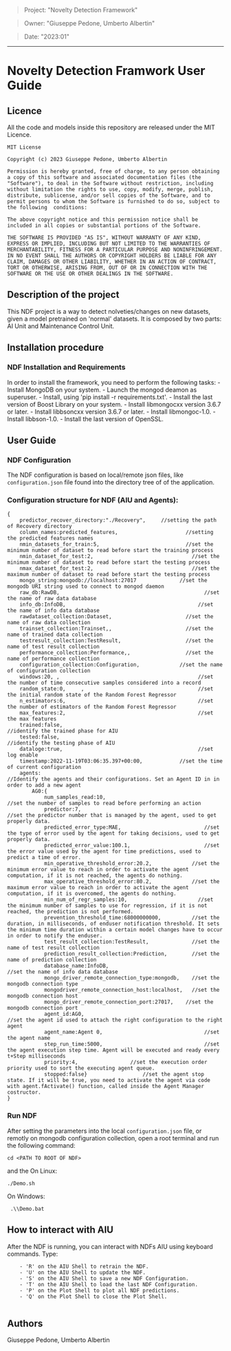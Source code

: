 > Project: "Novelty Detection Framework"

> Owner: "Giuseppe Pedone, Umberto Albertin" 

> Date: "2023:01" 

---

# Novelty Detection Framwork User Guide

## Licence 

All the code and models inside this repository are released under the MIT Licence.

```
MIT License

Copyright (c) 2023 Giuseppe Pedone, Umberto Albertin

Permission is hereby granted, free of charge, to any person obtaining a copy of this software and associated documentation files (the "Software"), to deal in the Software without restriction, including without limitation the rights to use, copy, modify, merge, publish, distribute, sublicense, and/or sell copies of the Software, and to permit persons to whom the Software is furnished to do so, subject to the following  conditions:

The above copyright notice and this permission notice shall be included in all copies or substantial portions of the Software.

THE SOFTWARE IS PROVIDED "AS IS", WITHOUT WARRANTY OF ANY KIND, EXPRESS OR IMPLIED, INCLUDING BUT NOT LIMITED TO THE WARRANTIES OF MERCHANTABILITY, FITNESS FOR A PARTICULAR PURPOSE AND NONINFRINGEMENT. IN NO EVENT SHALL THE AUTHORS OR COPYRIGHT HOLDERS BE LIABLE FOR ANY CLAIM, DAMAGES OR OTHER LIABILITY, WHETHER IN AN ACTION OF CONTRACT, TORT OR OTHERWISE, ARISING FROM, OUT OF OR IN CONNECTION WITH THE SOFTWARE OR THE USE OR OTHER DEALINGS IN THE SOFTWARE.
```

## Description of the project

This NDF project is a way to detect nolveties/changes on new datasets, given a model pretrained on 'normal' datasets. It is composed by two parts: AI Unit and Maintenance Control Unit.

## Installation procedure

###  NDF Installation and Requirements

In order to install the framework, you need to perform the following tasks:
	-   Install MongoDB on your system.
	-   Launch the mongod deamon as superuser.
	-   Install, using 'pip install -r requirements.txt'.
	-   Install the last version of Boost Library on your system.
	-   Install libmongocxx version 3.6.7 or later.
	-   Install libbsoncxx version 3.6.7 or later.
	-   Install libmongoc-1.0.
	-   Install libbson-1.0.
	-   Install the last version of OpenSSL.
  
## User Guide

### NDF Configuration

The NDF configuration is based on local/remote json files, like `configuration.json` file found into the directory tree of of the application.

### Configuration structure for NDF (AIU and Agents):

```
{
	predictor_recover_directory:"./Recovery",     //setting the path of Recovery directory
	column_names:predicted_features,				      //setting the predicted features names
	nmin_datasets_for_train:5,					          //set the minimum number of dataset to read before start the training process
	nmin_dataset_for_test:2,					            //set the minimum number of dataset to read before start the testing process
	nmax_dataset_for_test:2,					            //set the maximum number of dataset to read before start the testing process
	mongo_string:mongodb://localhost:27017				//set the mongodb URI string used to connect to mongod daemon
	raw_db:RawDB,							                    //set the name of raw data database 
	info_db:InfoDB,							                  //set the name of info data database
	rawdataset_collection:Dataset,					      //set the name of raw data collection
	trainset_collection:Trainset,,					      //set the name of trained data collection
	testresult_collection:TestResult,				      //set the name of test result collection
	performance_collection:Performance,,				  //set the name of performance collection
	configuration_collection:Configuration,				//set the name of configuration collection
	windows:20,	,						                      //set the number of time consecutive samples considered into a record 
	random_state:0,		,					                  //set the initial random state of the Random Forest Regressor
	n_estimators:6,							                  //set the number of estimators of the Random Forest Regressor
	max_features:2,							                  //set the max features
	trained:false,							                  //identify the trained phase for AIU
	tested:false,							                    //identify the testing phase of AIU
	dataloge:true,							                  //set log enable
	timestamp:2022-11-19T03:06:35.397+00:00,			//set the time of current configuration
	agents: 							                        //Identify the agents and their configurations. Set an Agent ID in in order to add a new agent
		AG0:{
			num_samples_read:10,				                  //set the number of samples to read before performing an action
			predictor:7,					                        //set the predictor number that is managed by the agent, used to get properly data.
			predicted_error_type:MAE,			                //set the type of error used by the agent for taking decisions, used to get properly data.
			predicted_error_value:100.1,			            //set the error value used by the agent for time predictions, used to predict a time of error.
			min_operative_threshold_error:20.2,		        //set the minimum error value to reach in order to activate the agent computation, if it is not reached, the agents do nothing.
			max_operative_threshold_error:80.2,		        //set the maximum error value to reach in order to activate the agent computation, if it is overcomed, the agents do nothing.
			min_num_of_regr_samples:10,			              //set the minimum number of samples to use for regression, if it is not reached, the prediction is not performed.
			prevention_threshold_time:68000000000,		    //set the duration, in milliseconds, of enduser notification threshold. It sets the minimum time duration within a certain model changes have to occur in order to notify the enduser.  
			test_result_collection:TestResult,		        //set the name of test result collection
			prediction_result_collection:Prediction,	    //set the name of prediction collection
			database_name:InfoDB,				                  //set the name of info data database
			mongo_driver_remote_connection_type:mongodb,	//set the mongodb connection type
			mongodriver_remote_connection_host:localhost,	//set the mongodb connection host
			mongo_driver_remote_connection_port:27017,	  //set the mongodb connection port
			agent_id:AG0,					                        //set the agent id used to attach the right configuration to the right agent
			agent_name:Agent 0,				                    //set the agent name
			step_run_time:5000,				                    //set the agent execution step time. Agent will be executed and ready every t+Step milliseconds 
			priority:4,					//set the execution order priority used to sort the executing agent queue. 
			stopped:false}					//set the agent stop state. If it will be true, you need to activate the agent via code with agent.fActivate() function, called inside the Agent Manager costructor. 
}
```


### Run NDF

After setting the parameters into the local `configuration.json` file, or remotly on mongodb configuration collection, open a root terminal and run the following command:

```
cd <PATH TO ROOT OF NDF>

```


and the On Linux:

```
./Demo.sh

```

On Windows:

```
 .\\Demo.bat

```

## How to interact with AIU

After the NDF is running, you can interact with NDFs AIU using keyboard commands. Type:


```
	- 'R' on the AIU Shell to retrain the NDF.
	- 'U' on the AIU Shell to update the NDF.
	- 'S' on the AIU Shell to save a new NDF Configuration.
	- 'T' on the AIU Shell to load the last NDF Configuration.
	- 'P' on the Plot Shell to plot all NDF predictions.
	- 'Q' on the Plot Shell to close the Plot Shell.
  
```


## Authors

Giuseppe Pedone, Umberto Albertin
